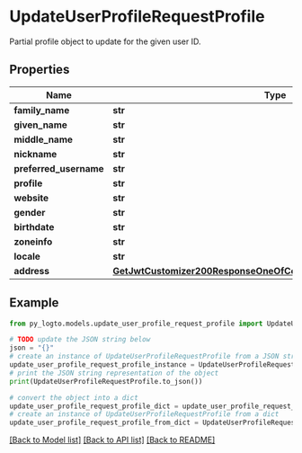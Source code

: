 # UpdateUserProfileRequestProfile

Partial profile object to update for the given user ID.

## Properties

Name | Type | Description | Notes
------------ | ------------- | ------------- | -------------
**family_name** | **str** |  | [optional] 
**given_name** | **str** |  | [optional] 
**middle_name** | **str** |  | [optional] 
**nickname** | **str** |  | [optional] 
**preferred_username** | **str** |  | [optional] 
**profile** | **str** |  | [optional] 
**website** | **str** |  | [optional] 
**gender** | **str** |  | [optional] 
**birthdate** | **str** |  | [optional] 
**zoneinfo** | **str** |  | [optional] 
**locale** | **str** |  | [optional] 
**address** | [**GetJwtCustomizer200ResponseOneOfContextSampleUserProfileAddress**](GetJwtCustomizer200ResponseOneOfContextSampleUserProfileAddress.md) |  | [optional] 

## Example

```python
from py_logto.models.update_user_profile_request_profile import UpdateUserProfileRequestProfile

# TODO update the JSON string below
json = "{}"
# create an instance of UpdateUserProfileRequestProfile from a JSON string
update_user_profile_request_profile_instance = UpdateUserProfileRequestProfile.from_json(json)
# print the JSON string representation of the object
print(UpdateUserProfileRequestProfile.to_json())

# convert the object into a dict
update_user_profile_request_profile_dict = update_user_profile_request_profile_instance.to_dict()
# create an instance of UpdateUserProfileRequestProfile from a dict
update_user_profile_request_profile_from_dict = UpdateUserProfileRequestProfile.from_dict(update_user_profile_request_profile_dict)
```
[[Back to Model list]](../README.md#documentation-for-models) [[Back to API list]](../README.md#documentation-for-api-endpoints) [[Back to README]](../README.md)


